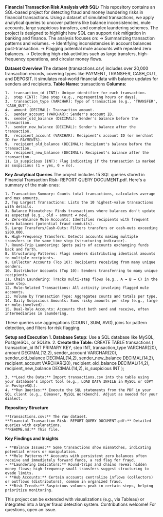 **Financial Transaction Risk Analysis with SQL:**
    This repository contains an SQL-based project for detecting fraud and money laundering risks in financial transactions. Using a dataset of simulated transactions, we apply analytical queries to uncover patterns like balance inconsistencies, mule accounts, large suspicious transfers, and complex laundering schemes. The project is designed to highlight how SQL can support risk mitigation in banking and finance.
    The analysis focuses on:
    -> Summarizing transaction patterns and volumes.
    -> Identifying inconsistencies in account balances post-transaction.
    -> Flagging potential mule accounts with repeated zero balances.
    -> Detecting high-risk activities such as large transfers, high-frequency operations, and circular money flows.

**Dataset Overview**
    The dataset (transactions.csv) includes over 20,000 transaction records, covering types like PAYMENT, TRANSFER, CASH_OUT, and DEPOSIT. It simulates real-world financial data with balance updates for senders and recipients.
    **Table Name:** transactions
    **Columns:**

    1.	transaction_id (INT): Unique identifier for each transaction.
    2.	step (INT): Time step (e.g., representing hours or days).
    3.	transaction_type (VARCHAR): Type of transaction (e.g., 'TRANSFER', 'CASH_OUT').
    4.	amount (DECIMAL): Transaction amount.
    5.	sender_account (VARCHAR): Sender's account ID.
    6.	sender_old_balance (DECIMAL): Sender's balance before the transaction.
    7.	sender_new_balance (DECIMAL): Sender's balance after the transaction.
    8.	recipient_account (VARCHAR): Recipient's account ID (or merchant ID for PAYMENTS).
    9.	recipient_old_balance (DECIMAL): Recipient's balance before the transaction.
    10.	recipient_new_balance (DECIMAL): Recipient's balance after the transaction.
    11.	is_suspicious (INT): Flag indicating if the transaction is marked as suspicious (1 = yes, 0 = no).

**Key Analytical Queries**
    The project includes 15 SQL queries stored in Financial Transaction Risk- REPORT QUERY DOCUMENT.pdf. Here's a summary of the main ones:

    1. Transaction Summary: Counts total transactions, calculates average and max amounts.
    2. Top Largest Transactions: Lists the 10 highest-value transactions with details.
    3. Balance Mismatches: Finds transactions where balances don't update as expected (e.g., old - amount ≠ new).
    4. Zero-Balance Mule Accounts: Identifies recipients with frequent zero balances (potential fraud conduits).
    5. Large Transfers/Cash-Outs: Filters transfers or cash-outs exceeding $200,000.
    6. High-Frequency Transfers: Detects accounts making multiple transfers in the same time step (structuring indicator).
    7. Round-Trip Laundering: Spots pairs of accounts exchanging funds back and forth.
    8. Structuring Patterns: Flags senders distributing identical amounts to multiple recipients.
    9. Collector Accounts (Top 10): Recipients receiving from many unique senders.
    10. Distributor Accounts (Top 10): Senders transferring to many unique recipients.
    11. Chain Laundering: Tracks multi-step flows (e.g., A → B → C) in the same step.
    12. Mule-Related Transactions: All activity involving flagged mule accounts.
    13. Volume by Transaction Type: Aggregates counts and totals per type.
    14. Daily Suspicious Amounts: Sums risky amounts per step (e.g., large or mule-involved).
    15. Dual-Role Accounts: Accounts that both send and receive, often intermediaries in laundering.

These queries use aggregations (COUNT, SUM, AVG), joins for pattern detection, and filters for risk flagging.

**Setup and Execution**
    1. **Database Setup:** Use a SQL database like MySQL, PostgreSQL, or SQLite.
    2. **Create the Table:**
            CREATE TABLE transactions (
            transaction_id INT PRIMARY KEY,
            step INT,
            transaction_type VARCHAR(20),
            amount DECIMAL(12,2),
            sender_account VARCHAR(20),
            sender_old_balance DECIMAL(14,2),
            sender_new_balance DECIMAL(14,2),
            recipient_account VARCHAR(20),
            recipient_old_balance DECIMAL(14,2),
            recipient_new_balance DECIMAL(14,2),
            is_suspicious INT
        );

    3. **Load the Data:** Import transactions.csv into the table using your database's import tool (e.g., LOAD DATA INFILE in MySQL or COPY in PostgreSQL).
    4. **Run Queries:** Execute the SQL statements from the PDF in your SQL client (e.g., DBeaver, MySQL Workbench). Adjust as needed for your dialect.

**Repository Structure**

    **transactions.csv:** The raw dataset.
    **Financial Transaction Risk- REPORT QUERY DOCUMENT.pdf:** Detailed queries with explanations.
    **README.md:** This file.

**Key Findings and Insights**

    • **Balance Issues:** Some transactions show mismatches, indicating potential errors or manipulation.
    • **Mule Patterns:** Accounts with persistent zero balances often receive and immediately forward funds, a red flag for fraud.
    • **Laundering Indicators:** Round-trips and chains reveal hidden money flows; high-frequency small transfers suggest structuring to evade limits.
    • **Hub Accounts:** Certain accounts centralize inflows (collectors) or outflows (distributors), common in organized fraud.
    • **Risk Trends:** Suspicious volumes peak in certain steps, helping prioritize monitoring.

This project can be extended with visualizations (e.g., via Tableau) or integrated into a larger fraud detection system. Contributions welcome! For questions, open an issue.
